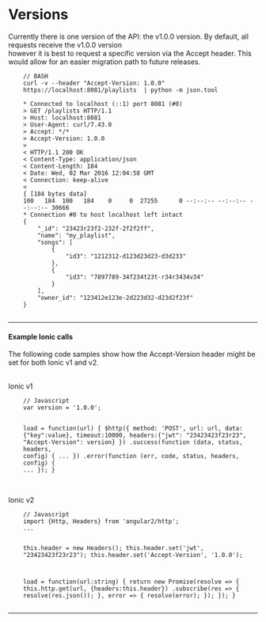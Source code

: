 <div class="page-header">
  <h1  id="page-title">Versions</h1>
</div>

Currently there is one version of the API: the v1.0.0 version.
By default, all requests receive the v1.0.0 version  
however it is best to request a specific version via the Accept header.  This would allow
for an easier migration path to future releases.

<pre style="margin-left:30px"><code class="language-bash line-numbers">// BASH
curl -v --header "Accept-Version: 1.0.0" https://localhost:8081/playlists  | python -m json.tool  

* Connected to localhost (::1) port 8081 (#0)
> GET /playlists HTTP/1.1
> Host: localhost:8081
> User-Agent: curl/7.43.0
> Accept: */*
> Accept-Version: 1.0.0
>
< HTTP/1.1 200 OK
< Content-Type: application/json
< Content-Length: 184
< Date: Wed, 02 Mar 2016 12:04:58 GMT
< Connection: keep-alive
<
{ [184 bytes data]
100   184  100   184    0     0  27255      0 --:--:-- --:--:-- --:--:-- 30666
* Connection #0 to host localhost left intact
{
    "_id": "23423r23f2-232f-2f2f2ff",
    "name": "my_playlist",
    "songs": [
        {
            "id3": "1212312-d123d23d23-d3d233"
        },
        {
            "id3": "7897789-34f234t23t-r34r3434v34"
        }
    ],
    "owner_id": "123412e123e-2d223d32-d23d2f23f"
}

</code></pre>




___
#### Example Ionic calls
The following code samples show how the Accept-Version header might be set for both
Ionic v1 and v2.

<br/>
Ionic v1
<pre style="margin-left:30px;"><code class="language-javascript line-numbers">// Javascript
var version = '1.0.0';

load = function(url) {
    $http({ method: 'POST', url: url,
        data: {"key":value},
        timeout:10000,
        headers:{"jwt": "23423423f23r23", "Accept-Version": version}
    })
    .success(function (data, status, headers, config) {
        ...
    })
    .error(function (err, code, status, headers, config) {
        ...
    });
}
</code></pre>


<br/>
Ionic v2
<pre style="margin-left:30px;"><code class="language-javascript line-numbers">// Javascript
import {Http, Headers} from 'angular2/http';
...

this.header = new Headers();
this.header.set('jwt', "23423423f23r23");
this.header.set('Accept-Version', '1.0.0');

load = function(url:string) {
    return new Promise(resolve => {
        this.http.get(url, {headers:this.header})
        .subscribe(res => {
            resolve(res.json());
        }, error => {
            resolve(error);
        });
    });
}
</code></pre>


___
